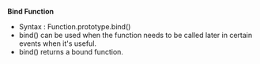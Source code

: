**Bind Function**

* Syntax :
    Function.prototype.bind()
* bind() can be used when the function needs to be called later in certain events when it's useful.
* bind() returns a bound function.


